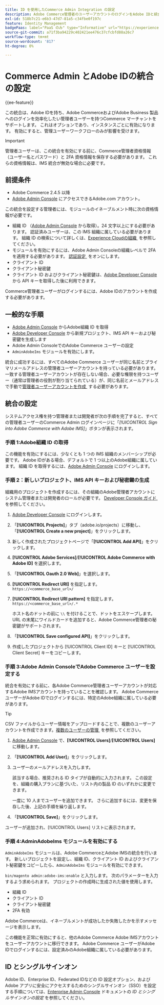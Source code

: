 ```yaml
---
title: ID を使用したCommerce Admin Integration の設定
description: Adobe Commerce管理者のユーザーアカウントのログインをAdobe IDと統合するには、次のオプション手順に従います。
exl-id: 518b7c21-e6b3-47d7-81a5-c34fbe0f197c
feature: Identity Management
badgePaas: label="PaaS のみ" type="Informative" url="https://experienceleague.adobe.com/en/docs/commerce/user-guides/product-solutions" tooltip="Adobe Commerce on Cloud プロジェクト（Adobeが管理する PaaS インフラストラクチャ）およびオンプレミスプロジェクトにのみ適用されます。"
source-git-commit: a71f3ba94229c402421ee476c37cfcbfd88a26c7
workflow-type: tm+mt
source-wordcount: '817'
ht-degree: 0%

---
```


# Commerce Admin とAdobe IDの統合の設定

{{ee-feature}}

この統合は、Adobe IDを持ち、Adobe CommerceおよびAdobe Business 製品へのログインを効率化したい管理者ユーザーを持つCommerce マーチャントをサポートします。 これはオプションであり、インスタンスごとに有効になります。 有効にすると、管理ユーザーワークフローのみが影響を受けます。 

>[!IMPORTANT]
>
>管理者ユーザーは、この統合を有効にする前に、Commerce管理者資格情報（ユーザー名とパスワード）と 2FA 資格情報を保存する必要があります。 これらの資格情報は、IMS 統合が無効な場合に必要です。

## 前提条件

* Adobe Commerce 2.4.5 以降
* [Adobe Admin Console](https://adminconsole.adobe.com/) にアクセスできるAdobe.com アカウント。

この統合を設定する管理者には、モジュールのイネーブルメント時に次の資格情報が必要です。

* 組織 ID （[Adobe Admin Console](https://adminconsole.adobe.com/) から取得）。24 文字以上にする必要があります。 認証済みユーザーは、この IMS 組織に属している必要があります。 組織 ID の検索について詳しくは、[Experience Cloudの組織 &#x200B;](https://experienceleague.adobe.com/docs/core-services/interface/administration/organizations.html) を参照してください。
* モジュールを有効にするには、Adobe Admin Consoleの組織レベルで 2FA を適用する必要があります。 [&#x200B; 認証設定 &#x200B;](https://helpx.adobe.com/enterprise/using/authentication-settings.html#two-step-verification) をオンにします。
* クライアント ID
* クライアント秘密鍵
* クライアント ID およびクライアント秘密鍵は、[Adobe Developer Console](https://developer.adobe.com/developer-console/docs/guides/credentials/) から API キーを取得した後に利用できます。

Commerce管理者ユーザーがログインするには、Adobe IDのアカウントを作成する必要があります。

## 一般的な手順

* [Adobe Admin Console](https://adminconsole.adobe.com/) からAdobe組織 ID を取得
* [Adobe Developer Console](https://developer.adobe.com/) から新規プロジェクト、IMS API キーおよび秘密鍵を生成します
* Adobe Admin ConsoleでのAdobe Commerce ユーザーの設定
* `AdminAdobeIms` モジュールを有効にします。

統合に成功するには、すべてのAdobe Commerce ユーザーが同じ名前とプライマリメールアドレスの管理者ユーザーアカウントを持っている必要があります。 一致する管理者ユーザーアカウントが存在しない場合、必要な権限を持つユーザー（通常は管理者の役割が割り当てられている）が、同じ名前とメールアドレスで手動で [&#x200B; 管理者ユーザーアカウントを作成 &#x200B;](../systems/permissions-users-all.md#create-a-user) する必要があります。

## 統合の設定

システムアクセス権を持つ管理者または開発者が次の手順を完了すると、すべての管理者ユーザーのCommerce Admin ログインページに「_[!UICONTROL Sign into Adobe Commerce with Adobe IMS]_」ボタンが表示されます。

### 手順 1:Adobe組織 ID の取得

この機能を有効にするには、少なくとも 1 つの IMS 組織のメンバーシップが必要です。 Adobe IDがある場合、デフォルトで 1 つ以上のAdobe組織に属しています。 組織 ID を取得するには、[Adobe Admin Console](https://adminconsole.adobe.com/) にログインします。

### 手順 2：新しいプロジェクト、IMS API キーおよび秘密鍵の生成

組織用のプロジェクトを作成するには、その組織のAdobe管理者アカウントにシステム管理者または開発者のロールが必要です。 [Developer Console ガイド &#x200B;](https://developer.adobe.com/developer-console/docs/guides/projects/) を参照してください。

1. [Adobe Developer Console](https://developer.adobe.com/) にログインします。
1. 「**[!UICONTROL Projects]**」タブ（adobe.io/projects）に移動し、「**[!UICONTROL Create a new project]**」をクリックします。
1. 新しく作成されたプロジェクトページで「**[!UICONTROL Add API]**」をクリックします。
1. **[!UICONTROL Adobe Services]**/**[!UICONTROL Adobe Commerce with Adobe ID]** を選択します。
1. 「**[!UICONTROL Oauth 2.0 Web]**」を選択します。
1. **[!UICONTROL Redirect URI]** を指定します。`https://<commerce_base_url>/`
1. **[!UICONTROL Redirect URI pattern]** を指定します。`https://<commerce_base_url>/.*`

   ホスト名のドットの前に `\\` を付けることで、ドットをエスケープします。 URL の末尾にワイルドカードを追加すると、Adobe Commerce管理者の秘密鍵がサポートされます。

1. 「**[!UICONTROL Save configured API]**」をクリックします。
1. 作成したプロジェクトから [!UICONTROL Client ID] キーと [!UICONTROL Client Secret] キーをコピーします。

### 手順 3:Adobe Admin ConsoleでAdobe Commerce ユーザーを設定する

統合を有効にする前に、各Adobe Commerce管理者ユーザーアカウントが対応するAdobe IMSアカウントを持っていることを確認します。 Adobe Commerce ユーザーがAdobe IDでログインするには、特定のAdobe組織に属している必要があります。

>[!TIP]
>
>CSV ファイルからユーザー情報をアップロードすることで、複数のユーザーアカウントを作成できます。 [&#x200B; 複数のユーザーの管理 &#x200B;](https://helpx.adobe.com/enterprise/using/bulk-upload-users.html) を参照してください。

1. [Adobe Admin Console](https://helpx.adobe.com/jp/enterprise/using/admin-console.html) で、**[!UICONTROL Users]**/**[!UICONTROL Users]** に移動します。

1. 「**[!UICONTROL Add User]**」をクリックします。

1. ユーザーのメールアドレスを入力します。

   該当する場合、推奨される ID タイプが自動的に入力されます。 この設定を、組織の購入プランに基づいた、リスト内の製品 ID のいずれかに変更できます。

   一度に 10 人までユーザーを追加できます。 さらに追加するには、変更を保存した後、上記の手順を繰り返します。

1. 「**[!UICONTROL Save]**」をクリックします。

ユーザーが追加され、[!UICONTROL Users] リストに表示されます。

### 手順 4:AdminAdobeIms モジュールを有効にする

`AdminAdobeIms` モジュールは、Adobe CommerceとAdobe IMSの統合を行います。 新しいプロジェクトを設定し、組織 ID、クライアント ID およびクライアント秘密鍵をコピーしたら、`AdminAdobeIms` モジュールを有効にできます。

`bin/magento admin:adobe-ims:enable` と入力します。 次のパラメーターを入力するよう求められます。 プロジェクトの作成時に生成された値を使用します。

* 組織 ID
* クライアント ID
* クライアント秘密鍵
* 2FA 有効

Adobe Commerceは、イネーブルメントが成功したか失敗したかを示すメッセージを表示します。

この機能を正常に有効にすると、他のAdobe Commerce Adobe IMSアカウントをユーザーアカウントに移行できます。 Adobe Commerce ユーザーがAdobe IDでログインするには、設定済みのAdobe組織に属している必要があります。

## ID とシングルサインオン

Adobe ID、Enterprise ID、Federated IDなどの ID 設定オプション、およびAdobe アプリに安全にアクセスするためのシングルサインオン（SSO）を設定する手順については、[Enterprise Admin Console](https://helpx.adobe.com/enterprise/using/set-up-identity.html) ドキュメントの *ID とシングルサインオンの設定* を参照してください。
